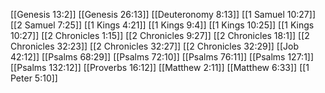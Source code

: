 [[Genesis 13:2]]
[[Genesis 26:13]]
[[Deuteronomy 8:13]]
[[1 Samuel 10:27]]
[[2 Samuel 7:25]]
[[1 Kings 4:21]]
[[1 Kings 9:4]]
[[1 Kings 10:25]]
[[1 Kings 10:27]]
[[2 Chronicles 1:15]]
[[2 Chronicles 9:27]]
[[2 Chronicles 18:1]]
[[2 Chronicles 32:23]]
[[2 Chronicles 32:27]]
[[2 Chronicles 32:29]]
[[Job 42:12]]
[[Psalms 68:29]]
[[Psalms 72:10]]
[[Psalms 76:11]]
[[Psalms 127:1]]
[[Psalms 132:12]]
[[Proverbs 16:12]]
[[Matthew 2:11]]
[[Matthew 6:33]]
[[1 Peter 5:10]]
